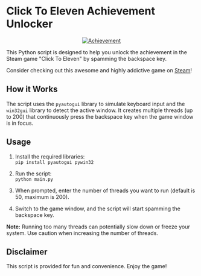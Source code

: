 # Click To Eleven Achievement Unlocker

<p align="center">
    <a href="https://store.steampowered.com/app/1586220/Click_To_Eleven/" target="_blank">
        <img src="https://i.imgur.com/DouauOb.png" alt="Achievement">
    </a>
</p>

This Python script is designed to help you unlock the achievement in the Steam game "Click To Eleven" by spamming the backspace key.

Consider checking out this awesome and highly addictive game on [Steam](https://store.steampowered.com/app/1586220/Click_To_Eleven/)!

## How it Works

The script uses the `pyautogui` library to simulate keyboard input and the `win32gui` library to detect the active window. It creates multiple threads (up to 200) that continuously press the backspace key when the game window is in focus.

## Usage

1. Install the required libraries: \
    `pip install pyautogui pywin32`

2. Run the script: \
    `python main.py`


3. When prompted, enter the number of threads you want to run (default is 50, maximum is 200).

4. Switch to the game window, and the script will start spamming the backspace key.

**Note:** Running too many threads can potentially slow down or freeze your system. Use caution when increasing the number of threads.

## Disclaimer

This script is provided for fun and convenience. Enjoy the game!
